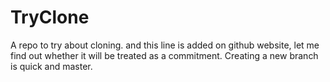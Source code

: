 # TryClone
A repo to try about cloning.
and this line is added on github website, let me find out whether it will be treated as a commitment.
Creating a new branch is quick and master.
